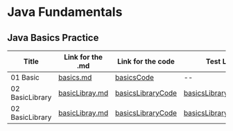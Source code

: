 # Java Fundamentals

## Java Basics Practice 

| Title              | Link for the .md                               | Link for the code | Test Link |
|--------------------|----------------------------------------|----------------------------------------|----------------------------------------|
| 01 Basic             | [basics.md](./basics/basics.md)| [basicsCode](./basics/Main.java) | -- |
| 02 BasicLibrary             | [basicLibray.md](./basiclibrary/basicLibrary.md)| [basicsLibraryCode](./basiclibrary/lib/src/main/java/basiclibrary/Library.java) | [basicsLibraryCodeTest](./basiclibrary/lib/src/test/java/basiclibrary/LibraryTest.java) | 
| 02 BasicLibrary             | [basicLibray.md](./basiclibrary/basicLibrary.md)| [basicsLibraryCode](./basiclibrary/lib/src/main/java/basiclibrary/Library.java) | [basicsLibraryCodeTest](./basiclibrary/lib/src/test/java/basiclibrary/LibraryTest.java) | 